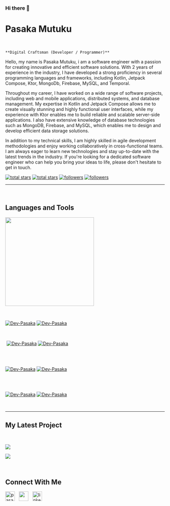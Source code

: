 ### Hi there 👋


                    

<h1> Pasaka Mutuku</h1>
<br /> 

                    
`**Digital Craftsman (Developer / Programmer)**`

                    

<p align="left">Hello, my name is Pasaka Mutuku, i am a software engineer with a passion for creating innovative and efficient software solutions. With 2 years of experience in the industry, I have developed a strong proficiency in several programming languages and frameworks, including Kotlin, Jetpack Compose, Ktor, MongoDb, Firebase, MySQL, and Temporal.

Throughout my career, I have worked on a wide range of software projects, including web and mobile applications, distributed systems, and database management. My expertise in Kotlin and Jetpack Compose allows me to create visually stunning and highly functional user interfaces, while my experience with Ktor enables me to build reliable and scalable server-side applications. I also have extensive knowledge of database technologies such as MongoDB, Firebase, and MySQL, which enables me to design and develop efficient data storage solutions.

In addition to my technical skills, I am highly skilled in agile development methodologies and enjoy working collaboratively in cross-functional teams. I am always eager to learn new technologies and stay up-to-date with the latest trends in the industry. If you're looking for a dedicated software engineer who can help you bring your ideas to life, please don't hesitate to get in touch.</p>
<p align="left"> 
  <a href="https://github.com/Dev-Pasaka?tab=repositories&sort=stargazers#gh-light-mode-only">
    <img alt="total stars" title="Total stars on GitHub" src="https://custom-icon-badges.demolab.com/github/stars/Dev-Pasaka?color=3ea97d&style=for-the-badge&labelColor=40b682&logo=star#gh-light-mode-only"/></a>
  
  <a href="https://github.com/Dev-Pasaka?tab=repositories&sort=stargazers#gh-dark-mode-only">
    <img alt="total stars" title="Total stars on GitHub" src="https://custom-icon-badges.demolab.com/github/stars/Dev-Pasaka?color=655489&style=for-the-badge&labelColor=c691e9&logo=star#gh-dark-mode-only"/></a>
  
  <a href="https://github.com/Dev-Pasaka?tab=followers#gh-light-mode-only">
    <img alt="followers" title="Follow me on Github" src="https://custom-icon-badges.demolab.com/github/followers/Dev-Pasaka?color=2c4954&labelColor=2c3e50&style=for-the-badge&logo=person-add&label=Follow&logoColor=white#gh-light-mode-only"/></a>
    
  <a href="https://github.com/Dev-Pasaka?tab=followers#gh-dark-mode-only">
    <img alt="followers" title="Follow me on Github" src="https://custom-icon-badges.demolab.com/github/followers/Dev-Pasaka?color=dacc84&labelColor=f9e692&style=for-the-badge&logo=person-add&label=Follow&logoColor=white#gh-dark-mode-only"/></a>
</p>

---
<br />

                    

<h2>Languages and Tools</h2> 
<p align="left">
<img width="280px"  src="https://skillicons.dev/icons?i=Kotlin, Jetpack Compose, Ktor, MongoDb, Firebase, Mysql, Temporal&perline=9"  />
</p>
<br />

                    

<p><a href="https://github.com/Dev-Pasaka#gh-dark-mode-only" target="_blank"><img align="center" src="https://github-readme-stats.vercel.app/api/top-langs/?username=Dev-Pasaka&langs_count=6&show_icon=true&layout=compact&theme=nightowl#gh-dark-mode-only" alt="Dev-Pasaka" /></a>
  <a href="https://github.com/Dev-Pasaka#gh-light-mode-only" target="_blank"><img align="center" src="https://github-readme-stats.vercel.app/api/top-langs/?username=Dev-Pasaka&langs_count=6&show_icon=true&layout=compact&theme=vue#gh-light-mode-only" alt="Dev-Pasaka" /></a>
</p>

<br />

<p>&nbsp;<a href="https://github.com/Dev-Pasaka#gh-dark-mode-only" target="_blank"><img align="center" src="https://github-readme-stats.vercel.app/api?username=Dev-Pasaka&count_private=true&show_icons=true&theme=nightowl#gh-dark-mode-only" alt="Dev-Pasaka" /></a>
<a href="https://github.com/Dev-Pasaka#gh-light-mode-only" target="_blank"><img align="center" src="https://github-readme-stats.vercel.app/api?username=Dev-Pasaka&count_private=true&show_icons=true&theme=vue#gh-light-mode-only" alt="Dev-Pasaka" /></a>
</p> 
<br>
<br />

<p><a href="https://github.com/Dev-Pasaka#gh-dark-mode-only" target="_blank"><img align="center" src="https://streak-stats.demolab.com?user=Dev-Pasaka&theme=nightowl#gh-dark-mode-only" alt="Dev-Pasaka"/></a>
<a href="https://github.com/Dev-Pasaka#gh-light-mode-only" target="_blank"><img align="center" src="https://streak-stats.demolab.com?user=Dev-Pasaka&theme=vue#gh-light-mode-only" alt="Dev-Pasaka"/></a></p>
<br/>
<br />

<p><a href="https://github.com/Dev-Pasaka#gh-dark-mode-only" target="_blank"><img align="center" src="https://github-readme-activity-graph.cyclic.app/graph?username=Dev-Pasaka&theme=nightowl#gh-dark-mode-only" alt="Dev-Pasaka" /></a>
<a href="https://github.com/Dev-Pasaka#gh-light-mode-only" target="_blank"><img align="center" src="https://github-readme-activity-graph.cyclic.app/graph?username=Dev-Pasaka&theme=vue#gh-light-mode-only" alt="Dev-Pasaka" /></a></p>
<br/>

---


                    

<h2>My Latest Project</h2> 
<br />
<p><a href="https://github.com/Dev-Pasaka/https://github.com/Dev-Pasaka/COINX#gh-dark-mode-only" target="_blank"><img align="center" src="https://github-readme-stats.vercel.app/api/pin/?username=Dev-Pasaka&repo=https://github.com/Dev-Pasaka/COINX&theme=nightowl&show_owner=true#gh-dark-mode-only"/></a></p>
<p><a href="https://github.com/Dev-Pasaka/https://github.com/Dev-Pasaka/COINX#gh-light-mode-only" target="_blank"><img align="center" src="https://github-readme-stats.vercel.app/api/pin/?username=Dev-Pasaka&repo=https://github.com/Dev-Pasaka/COINX&theme=vue&show_owner=true#gh-light-mode-only"/></a></p>
<br />


                    

<h2>Connect With Me</h2> 
<p align="left">
<a href="https://twitter.com/pasaka254" target="_blank"><img align="left" width="30px" style="padding-right:10px;" src="https://raw.githubusercontent.com/rahuldkjain/github-profile-readme-generator/master/src/images/icons/Social/twitter.svg" alt="pasaka254" /></a>
<a href="https://instagram.com/" target="_blank"><img align="left" width="30px" style="padding-right:10px" src="https://raw.githubusercontent.com/rahuldkjain/github-profile-readme-generator/master/src/images/icons/Social/instagram.svg" alt="" /></a>
<a href="https://www.linkedin.com/in/pasaka-mutuku-9a31251a7/" target="_blank"><img align="left" alt="linkedin" width="30px" style="padding-right: 10px;" src="https://cdn.jsdelivr.net/gh/devicons/devicon/icons/linkedin/linkedin-original.svg" /></a>
</p>

                

            
